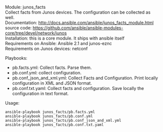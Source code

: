 Module: junos_facts  
Collect facts from Junos devices. The configuration can be collected as well.  
Documentation: http://docs.ansible.com/ansible/junos_facts_module.html  
source code: https://github.com/ansible/ansible-modules-core/tree/devel/network/junos   
Installation: this is a core module. It ships with ansible itself   
Requirements on Ansible: Ansible 2.1 and junos-eznc   
Requirements on  Junos devices: netconf  

Playbooks:  
- pb.facts.yml: Collect facts. Parse them.    
- pb.conf.yml: collect configuration.   
- pb.conf_json_and_xml.yml: Collect Facts and Configuration. Print locally configuration in XML and JSON format.  
- pb.conf.txt.yaml: Collect facts and configuration. Save locally the configuration in text format.   

Usage:  
```
ansible-playbook junos_facts/pb.facts.yml
ansible-playbook junos_facts/pb.conf.yml
ansible-playbook junos_facts/pb.conf_json_and_xml.yml
ansible-playbook junos_facts/pb.conf.txt.yaml
```
